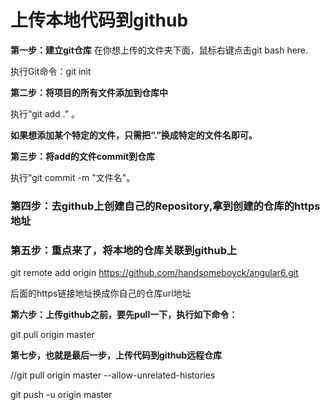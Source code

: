 # 上传本地代码到github

**第一步：建立git仓库** 
在你想上传的文件夹下面，鼠标右键点击git bash here.

执行Git命令：git init

**第二步：将项目的所有文件添加到仓库中**

执行“git add .” 。

**如果想添加某个特定的文件，只需把“.”换成特定的文件名即可。**

 

**第三步：将add的文件commit到仓库**

执行“git commit -m "文件名"。

### 第四步：去github上创建自己的Repository,拿到创建的仓库的https地址

### 第五步：重点来了，将本地的仓库关联到github上

 git remote add origin https://github.com/handsomeboyck/angular6.git

后面的https链接地址换成你自己的仓库url地址

**第六步：上传github之前，要先pull一下，执行如下命令：**

git pull origin master

**第七步，也就是最后一步，上传代码到github远程仓库**

//git pull origin master --allow-unrelated-histories

git push -u origin master
